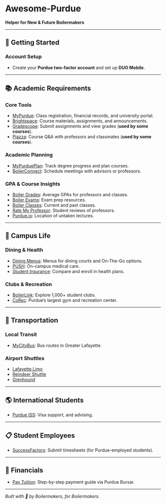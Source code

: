 # Awesome-Purdue

**Helper for New & Future Boilermakers**  

---

## 🚀 Getting Started

### Account Setup

- Create your **Purdue two-factor account** and set up **DUO Mobile**.  

---

## 📚 Academic Requirements

### Core Tools

- [MyPurdue](https://mypurdue.purdue.edu): Class registration, financial records, and university portal.  
- [Brightspace](https://purdue.brightspace.com/d2l/login): Course materials, assignments, and announcements.  
- [Gradescope](https://www.gradescope.com/): Submit assignments and view grades (**used by some courses**).  
- [Piazza](https://piazza.com/): Course Q&A with professors and classmates (**used by some courses**).  

### Academic Planning

- [MyPurduePlan](https://mypurdueplan.purdue.edu/): Track degree progress and plan courses.  
- [BoilerConnect](https://www.purdue.edu/boilerconnect/): Schedule meetings with advisors or professors.  

### GPA & Course Insights

- [Boiler Grades](https://www.boilergrades.com/): Average GPAs for professors and classes.  
- [Boiler Exams](https://www.boilerexams.com/): Exam prep resources.  
- [Boiler Classes](https://boilerclasses.com/): Current and past classes.
- [Rate My Professor](https://www.ratemyprofessors.com/): Student reviews of professors.  
- [Purdue.io](https://purdue.io/): Location of untaken lectures.

---

## 🏫 Campus Life

### Dining & Health

- [Dining Menus](https://dining.purdue.edu/menus/): Menus for dining courts and On-The-Go options.  
- [PUSH](https://www.purdue.edu/push/): On-campus medical care.  
- [Student Insurance](https://purdueship.myahpcare.com/): Compare and enroll in health plans.  

### Clubs & Recreation

- [BoilerLink](https://www.boilerlink.purdue.edu/): Explore 1,000+ student clubs.  
- [CoRec](https://www.purdue.edu/recwell/): Purdue’s largest gym and recreation center.  

---

## 🚌 Transportation

### Local Transit

- [MyCityBus](https://bus.gocitybus.com/): Bus routes in Greater Lafayette.  

### Airport Shuttles

- [Lafayette Limo](https://www.lafayettelimo.com/)  
- [Reindeer Shuttle](https://www.reindeershuttle.com/)  
- [Greyhound](https://www.greyhound.com/)  

---

## 🌎 International Students

- [Purdue ISS](https://connect.iss.purdue.edu/): Visa support, and advising.  

---

## 📋 Student Employees

- [SuccessFactors](https://one.purdue.edu/task/all/successfactors-employee): Submit timesheets (for Purdue-employed students).  

---

## 💸 Financials

- [Pay Tuition](https://www.purdue.edu/treasurer/finance/bursar-office/payment/): Step-by-step payment guide via Purdue Bursar.  

---

*Built with 🚂 by Boilermakers, for Boilermakers.*  
